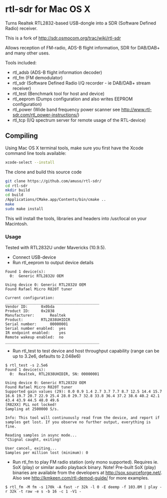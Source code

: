 # rtl-sdr for Mac OS X

Turns Realtek RTL2832-based USB-dongle into a SDR (Software Defined Radio) receiver.

This is a fork of http://sdr.osmocom.org/trac/wiki/rtl-sdr

Allows reception of FM-radio, ADS-B flight information, SDR for DAB/DAB+ and many other uses.

Tools included:

- rtl_adsb (ADS-B flight information decoder)
- rtl_fm (FM demodulator)
- rtl_sdr (Software Defined Radio I/Q recorder - ie DAB/DAB+ stream receiver)
- rtl_test (Benchmark tool for host and device)
- rtl_eeprom (Dumps configuration and also writes EEPROM configuration)
- rtl_power (Wide band frequency power scanner see http://www.rtl-sdr.com/rtl_power-instructions/)
- rtl_tcp (I/Q spectrum server for remote usage of the RTL-device)

## Compiling

Using Mac OS X terminal tools, make sure you first have the Xcode command line tools available:

```bash
xcode-select --install
```

The clone and build this source code

```bash
git clone https://github.com/amuso/rtl-sdr/
cd rtl-sdr
mkdir build
cd build
/Applications/CMake.app/Contents/bin/cmake ..
make
sudo make install
```

This will install the tools, libraries and headers into /usr/local on your Macintosh.

### Usage

Tested with RTL2832U under Mavericks (10.9.5).

- Connect USB-device
- Run rtl_eeprom to output device details
```
Found 1 device(s):
  0:  Generic RTL2832U OEM

Using device 0: Generic RTL2832U OEM
Found Rafael Micro R820T tuner

Current configuration:
__________________________________________
Vendor ID:		0x0bda
Product ID:		0x2838
Manufacturer:		Realtek
Product:		RTL2838UHIDIR
Serial number:		00000001
Serial number enabled:	yes
IR endpoint enabled:	yes
Remote wakeup enabled:	no
__________________________________________
```
- Run rtl_test to test device and host throughput capability (range can be up to 3.2e6, defaults to 2.048e6)
```
$ rtl_test -s 2.5e6
Found 1 device(s):
  0:  Realtek, RTL2838UHIDIR, SN: 00000001

Using device 0: Generic RTL2832U OEM
Found Rafael Micro R820T tuner
Supported gain values (29): 0.0 0.9 1.4 2.7 3.7 7.7 8.7 12.5 14.4 15.7 16.6 19.7 20.7 22.9 25.4 28.0 29.7 32.8 33.8 36.4 37.2 38.6 40.2 42.1 43.4 43.9 44.5 48.0 49.6 
[R82XX] PLL not locked!
Sampling at 2500000 S/s.

Info: This tool will continuously read from the device, and report if
samples get lost. If you observe no further output, everything is fine.

Reading samples in async mode...
^CSignal caught, exiting!

User cancel, exiting...
Samples per million lost (minimum): 0
```
- Run rtl_fm to play FM radio station (only mono supported). Requires ie. SoX (play) or similar audio playback binary. Note! Pre-built SoX (play) binaries are available from the developers at http://sox.sourceforge.net/. Also see http://kmkeen.com/rtl-demod-guide/ for more examples.
```
$ rtl_fm -M fm -s 170k -A fast -r 32k -l 0 -E deemp -f 103.8M | play -r 32k -t raw -e s -b 16 -c 1 -V1 -
```
